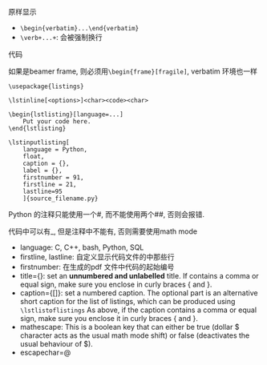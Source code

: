 原样显示

- `\begin{verbatim}...\end{verbatim}`
- `\verb+...+`: 会被强制换行

代码

如果是beamer frame, 则必须用`\begin{frame}[fragile]`, verbatim  环境也一样

```
\usepackage{listings}

\lstinline[<options>]<char><code><char>

\begin{lstlisting}[language=...]
	Put your code here.
\end{lstlisting}

\lstinputlisting[
	language = Python,
	float,
	caption = {},
	label = {},
	firstnumber = 91,
	firstline = 21,
	lastline=95
	]{source_filename.py}
```
Python 的注释只能使用一个#, 而不能使用两个##, 否则会报错.

代码中可以有_, 但是注释中不能有, 否则需要使用math mode

- language: C, C++, bash, Python, SQL
- firstline, lastline: 自定义显示代码文件的中那些行
- firstnumber: 在生成的pdf 文件中代码的起始编号
- title={<text>}: set an **unnumbered and unlabelled** title.
	If <text> contains a comma or equal sign, make sure you enclose <text> in curly braces { and }.
- caption={[<short>]<text>}: set a numbered caption.
	The optional part <short> is an alternative short caption for the list of listings, which can be produced using `\lstlistoflistings`
	As above, if the caption contains a comma or equal sign, make sure you enclose it in curly braces { and }.
- mathescape: This is a boolean key that can either be true (dollar $ character acts as the usual math mode shift)
	or false (deactivates the usual behaviour of $).
- escapechar=@  


